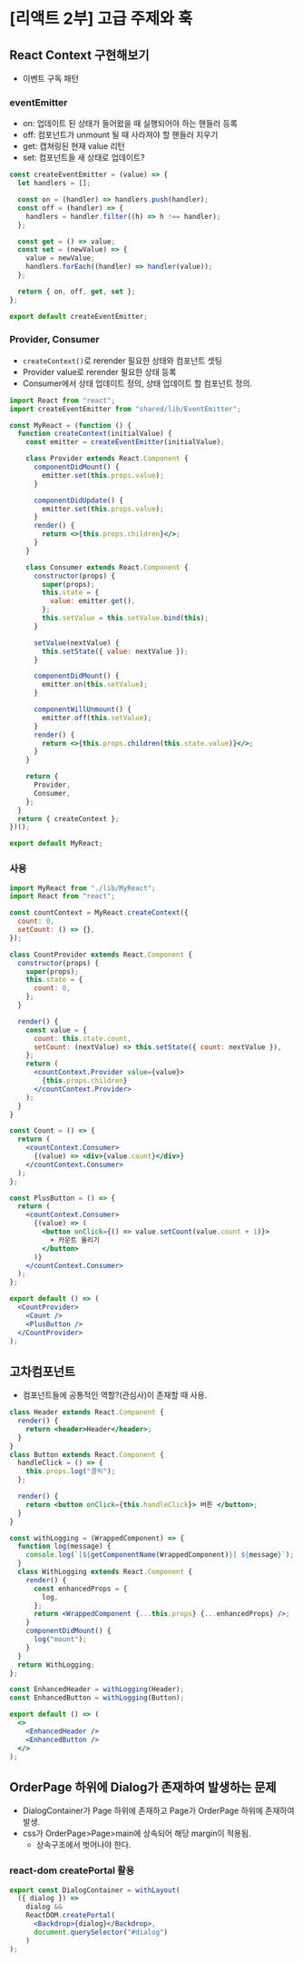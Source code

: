 # [리액트 2부] 고급 주제와 훅

## React Context 구현해보기

- 이벤트 구독 패턴

### eventEmitter

- on: 업데이트 된 상태가 들어왔을 때 실행되어야 하는 핸들러 등록
- off: 컴포넌트가 unmount 될 때 사라져야 할 핸들러 지우기
- get: 캡쳐링된 현재 value 리턴
- set: 컴포넌트들 새 상태로 업데이트?

```javascript
const createEventEmitter = (value) => {
  let handlers = [];

  const on = (handler) => handlers.push(handler);
  const off = (handler) => {
    handlers = handler.filter((h) => h !== handler);
  };

  const get = () => value;
  const set = (newValue) => {
    value = newValue;
    handlers.forEach((handler) => handler(value));
  };

  return { on, off, get, set };
};

export default createEventEmitter;
```

### Provider, Consumer

- `createContext()`로 rerender 필요한 상태와 컴포넌트 셋팅
- Provider value로 rerender 필요한 상태 등록
- Consumer에서 상태 업데이트 정의, 상태 업데이트 할 컴포넌트 정의.

```jsx
import React from "react";
import createEventEmitter from "shared/lib/EventEmitter";

const MyReact = (function () {
  function createContext(initialValue) {
    const emitter = createEventEmitter(initialValue);

    class Provider extends React.Component {
      componentDidMount() {
        emitter.set(this.props.value);
      }

      componentDidUpdate() {
        emitter.set(this.props.value);
      }
      render() {
        return <>{this.props.children}</>;
      }
    }

    class Consumer extends React.Component {
      constructor(props) {
        super(props);
        this.state = {
          value: emitter.get(),
        };
        this.setValue = this.setValue.bind(this);
      }

      setValue(nextValue) {
        this.setState({ value: nextValue });
      }

      componentDidMount() {
        emitter.on(this.setValue);
      }

      componentWillUnmount() {
        emitter.off(this.setValue);
      }
      render() {
        return <>{this.props.children(this.state.value)}</>;
      }
    }

    return {
      Provider,
      Consumer,
    };
  }
  return { createContext };
})();

export default MyReact;
```

### 사용

```jsx
import MyReact from "./lib/MyReact";
import React from "react";

const countContext = MyReact.createContext({
  count: 0,
  setCount: () => {},
});

class CountProvider extends React.Component {
  constructor(props) {
    super(props);
    this.state = {
      count: 0,
    };
  }

  render() {
    const value = {
      count: this.state.count,
      setCount: (nextValue) => this.setState({ count: nextValue }),
    };
    return (
      <countContext.Provider value={value}>
        {this.props.children}
      </countContext.Provider>
    );
  }
}

const Count = () => {
  return (
    <countContext.Consumer>
      {(value) => <div>{value.count}</div>}
    </countContext.Consumer>
  );
};

const PlusButton = () => {
  return (
    <countContext.Consumer>
      {(value) => (
        <button onClick={() => value.setCount(value.count + 1)}>
          + 카운트 올리기
        </button>
      )}
    </countContext.Consumer>
  );
};

export default () => (
  <CountProvider>
    <Count />
    <PlusButton />
  </CountProvider>
);
```

## 고차컴포넌트

- 컴포넌트들에 공통적인 역할?(관심사)이 존재할 때 사용.

```jsx
class Header extends React.Component {
  render() {
    return <header>Header</header>;
  }
}
class Button extends React.Component {
  handleClick = () => {
    this.props.log("클릭");
  };

  render() {
    return <button onClick={this.handleClick}> 버튼 </button>;
  }
}

const withLogging = (WrappedComponent) => {
  function log(message) {
    console.log(`[${getComponentName(WrappedComponent)}] ${message}`);
  }
  class WithLogging extends React.Component {
    render() {
      const enhancedProps = {
        log,
      };
      return <WrappedComponent {...this.props} {...enhancedProps} />;
    }
    componentDidMount() {
      log("mount");
    }
  }
  return WithLogging;
};

const EnhancedHeader = withLogging(Header);
const EnhancedButton = withLogging(Button);

export default () => (
  <>
    <EnhancedHeader />
    <EnhancedButton />
  </>
);
```

## OrderPage 하위에 Dialog가 존재하여 발생하는 문제

- DialogContainer가 Page 하위에 존재하고 Page가 OrderPage 하위에 존재하여 발생.
- css가 OrderPage>Page>main에 상속되어 해당 margin이 적용됨.
  - 상속구조에서 벗어나야 한다.

### react-dom createPortal 활용

```jsx
export const DialogContainer = withLayout(
  ({ dialog }) =>
    dialog &&
    ReactDOM.createPortal(
      <Backdrop>{dialog}</Backdrop>,
      document.querySelector("#dialog")
    )
);
```
